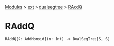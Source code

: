 [Modules](../../index.md) > [ext](../index.md) > [dualsegtree](./index.md) > [RAddQ]()

# RAddQ

```
RAddQ[S: AddMonoid](n: Int) -> DualSegTree[S, S]
```
